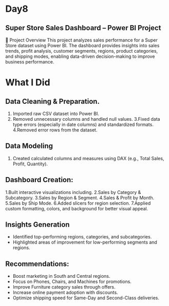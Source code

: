 # Day8

## Super Store Sales Dashboard – Power BI Project
📌 Project Overview
This project analyzes sales performance for a Super Store dataset using Power BI.
The dashboard provides insights into sales trends, profit analysis, customer segments, regions, product categories, and shipping modes, enabling data-driven decision-making to improve business performance.

# What I Did
## Data Cleaning & Preparation.
1. Imported raw CSV dataset into Power BI.
2. Removed unnecessary columns and handled null values.
3.Fixed data type errors (especially in date columns) and standardized formats.
4.Removed error rows from the dataset.

## Data Modeling
1. Created calculated columns and measures using DAX (e.g., Total Sales, Profit, Quantity).

## Dashboard Creation:
1.Built interactive visualizations including.
2.Sales by Category & Subcategory.
3.Sales by Region & Segment.
4.Sales & Profit by Month.
5.Sales by Ship Mode.
6.Added slicers for region selection.
7.Applied custom formatting, colors, and background for better visual appeal.

## Insights Generation
- Identified top-performing regions, categories, and subcategories.
- Highlighted areas of improvement for low-performing segments and regions.

## Recommendations:

- Boost marketing in South and Central regions.
- Focus on Phones, Chairs, and Machines for promotions.
- Improve Furniture category sales through offers.
- Increase online payment adoption with discounts.
- Optimize shipping speed for Same-Day and Second-Class deliveries.
